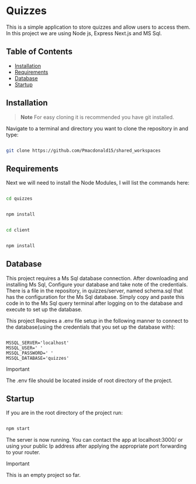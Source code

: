# Quizzes

This is a simple application to store quizzes and allow users to access them. In this project we are using Node js, Express  Next.js and MS Sql.
 

## Table of Contents

- [Installation](#Installation)
- [Requirements](#Requirements)
- [Database](#Database)
- [Startup](#Startup)

## Installation

> **Note**
> For easy cloning it is recommended you have git installed.

Navigate to a terminal and directory you want to clone the repository in and type:

 ```bash

git clone https://github.com/Pmacdonald15/shared_workspaces

```

## Requirements

Next we will need to install the Node Modules, I will list the commands here:

```bash

cd quizzes

```

```bash

npm install

```

```bash

cd client

```

```bash

npm install

```

## Database

This project requires a Ms Sql database connection. After downloading and installing Ms Sql, Configure your database and take note of the credentials. There is a file in the repository, in quizzes/server, named schema.sql that has the configuration for the Ms Sql database. Simply copy and paste this code in to the Ms Sql query terminal after logging on to the database and execute to set up the database.

This project Requires a .env file setup in the following manner to connect to the database(using the credentials that you set up the database with): 

 ```.env

MSSQL_SERVER='localhost'
MSSQL_USER=' '
MSSQL_PASSWORD=' '
MSSQL_DATABASE='quizzes'

```

> [!IMPORTANT]
>The .env file should be located inside of root directory of the project.

## Startup

If you are in the root directory of the project run:

```bash

npm start

```

The server is now running. You can contact the app at localhost:3000/ or using your public Ip address after applying the appropriate port forwarding to your router.

> [!IMPORTANT]
>This is an empty project so far.
